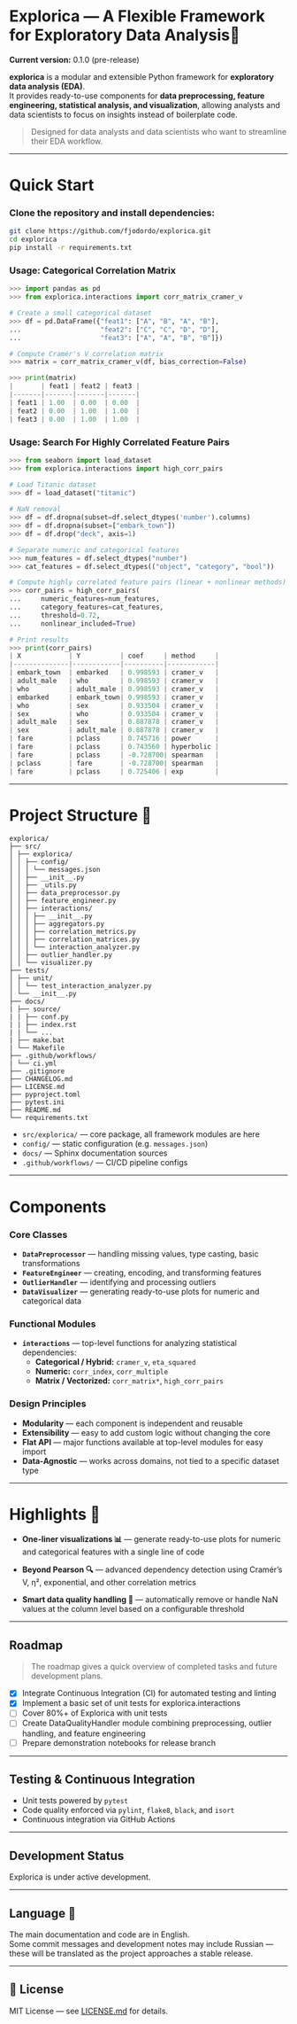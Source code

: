 # Explorica — A Flexible Framework for Exploratory Data Analysis🌱

 **Current version:** 0.1.0 (pre-release)  

**explorica** is a modular and extensible Python framework for **exploratory data analysis (EDA)**.  
It provides ready-to-use components for **data preprocessing, feature engineering, statistical analysis, and visualization**, allowing analysts and data scientists to focus on insights instead of boilerplate code.

> Designed for data analysts and data scientists who want to streamline their EDA workflow.
---

# Quick Start
### Clone the repository and install dependencies:
```bash
git clone https://github.com/fjodordo/explorica.git
cd explorica
pip install -r requirements.txt
```
### Usage: Categorical Correlation Matrix
```python
>>> import pandas as pd
>>> from explorica.interactions import corr_matrix_cramer_v

# Create a small categorical dataset
>>> df = pd.DataFrame({"feat1": ["A", "B", "A", "B"],
...                    "feat2": ["C", "C", "D", "D"],
...                    "feat3": ["A", "A", "B", "B"]})

# Compute Cramér's V correlation matrix
>>> matrix = corr_matrix_cramer_v(df, bias_correction=False)

>>> print(matrix)
|       | feat1 | feat2 | feat3 |
|-------|-------|-------|-------|
| feat1 | 1.00  | 0.00  | 0.00  |
| feat2 | 0.00  | 1.00  | 1.00  |
| feat3 | 0.00  | 1.00  | 1.00  |

```
### Usage: Search For Highly Correlated Feature Pairs
```python
>>> from seaborn import load_dataset
>>> from explorica.interactions import high_corr_pairs

# Load Titanic dataset
>>> df = load_dataset("titanic")
 
# NaN removal
>>> df = df.dropna(subset=df.select_dtypes('number').columns)
>>> df = df.dropna(subset=["embark_town"])
>>> df = df.drop("deck", axis=1)

# Separate numeric and categorical features
>>> num_features = df.select_dtypes("number")
>>> cat_features = df.select_dtypes(("object", "category", "bool"))

# Compute highly correlated feature pairs (linear + nonlinear methods)
>>> corr_pairs = high_corr_pairs(
...     numeric_features=num_features,
...     category_features=cat_features,
...     threshold=0.72,
...     nonlinear_included=True)

# Print results
>>> print(corr_pairs)
| X            | Y          | coef     | method     |
|--------------|------------|----------|------------|
| embark_town  | embarked   | 0.998593 | cramer_v   |
| adult_male   | who        | 0.998593 | cramer_v   |
| who          | adult_male | 0.998593 | cramer_v   |
| embarked     | embark_town| 0.998593 | cramer_v   |
| who          | sex        | 0.933504 | cramer_v   |
| sex          | who        | 0.933504 | cramer_v   |
| adult_male   | sex        | 0.887878 | cramer_v   |
| sex          | adult_male | 0.887878 | cramer_v   |
| fare         | pclass     | 0.745716 | power      |
| fare         | pclass     | 0.743560 | hyperbolic |
| fare         | pclass     | -0.728700| spearman   |
| pclass       | fare       | -0.728700| spearman   |
| fare         | pclass     | 0.725406 | exp        |

``` 
---

# Project Structure 📂

```
explorica/
├── src/
│ ├── explorica/
│ │ ├── config/
│ │ │ └── messages.json
│ │ ├── __init__.py
│ │ ├── _utils.py
│ │ ├── data_preprocessor.py
│ │ ├── feature_engineer.py
│ │ ├── interactions/
│ │ │ ├── __init__.py
│ │ │ ├── aggregators.py
│ │ │ ├── correlation_metrics.py
│ │ │ ├── correlation_matrices.py
│ │ │ └── interaction_analyzer.py
│ │ ├── outlier_handler.py
│ │ └── visualizer.py
├── tests/
│ ├── unit/
│ │ └── test_interaction_analyzer.py
│ └── __init__.py
├── docs/
| ├── source/
| | ├── conf.py
| | ├── index.rst
| | └── ...
| ├── make.bat
| └── Makefile
├── .github/workflows/
| └── ci.yml
├── .gitignore
├── CHANGELOG.md
├── LICENSE.md
├── pyproject.toml
├── pytest.ini
├── README.md
└── requirements.txt
```
- `src/explorica/` — core package, all framework modules are here  
- `config/` — static configuration (e.g. `messages.json`)  
- `docs/` — Sphinx documentation sources  
- `.github/workflows/` — CI/CD pipeline configs  

---

# Components

### Core Classes
- **`DataPreprocessor`** — handling missing values, type casting, basic transformations
- **`FeatureEngineer`** — creating, encoding, and transforming features
- **`OutlierHandler`** — identifying and processing outliers
- **`DataVisualizer`** — generating ready-to-use plots for numeric and categorical data

### Functional Modules
- **`interactions`** — top-level functions for analyzing statistical dependencies:
  - **Categorical / Hybrid:** `cramer_v`, `eta_squared`
  - **Numeric:** `corr_index`, `corr_multiple`
  - **Matrix / Vectorized:** `corr_matrix*`, `high_corr_pairs`

### Design Principles
- **Modularity** — each component is independent and reusable
- **Extensibility** — easy to add custom logic without changing the core
- **Flat API** — major functions available at top-level modules for easy import
- **Data-Agnostic** — works across domains, not tied to a specific dataset type

---

# Highlights 🌠

- **One-liner visualizations 📊** — generate ready-to-use plots for numeric and categorical features with a single line of code 

-  **Beyond Pearson 🔍** — advanced dependency detection using Cramér’s V, η², exponential, and other correlation metrics

-  **Smart data quality handling 🧹** — automatically remove or handle NaN values at the column level based on a configurable threshold
---
## Roadmap
> The roadmap gives a quick overview of completed tasks and future development plans.

- [x] Integrate Continuous Integration (CI) for automated testing and linting
- [x] Implement a basic set of unit tests for explorica.interactions
- [ ] Cover 80%+ of Explorica with unit tests
- [ ] Create DataQualityHandler module combining preprocessing, outlier handling, and feature engineering
- [ ] Prepare demonstration notebooks for release branch

---

## Testing & Continuous Integration
- Unit tests powered by `pytest`
- Code quality enforced via `pylint`, `flake8`, `black`, and `isort`
- Continuous integration via GitHub Actions

---

## Development Status

Explorica is under active development.

---

## Language 💬

The main documentation and code are in English.  
Some commit messages and development notes may include Russian — these will be translated as the project approaches a stable release.

---

## 📜 License

MIT License — see [LICENSE.md](LICENSE.md) for details.